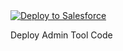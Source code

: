 <a href="https://githubsfdeploy.herokuapp.com?owner=kevkol&amp;repo=AdminTool/">
  <img alt="Deploy to Salesforce" src="https://raw.githubusercontent.com/afawcett/githubsfdeploy/master/deploy.png" style="max-width:100%;">
</a>

Deploy Admin Tool Code